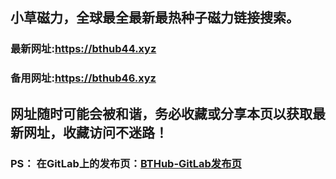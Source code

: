 ## **小草磁力，全球最全最新最热种子磁力链接搜索。**
### 最新网址:<a href="https://bthub44.xyz" target="_blank">https://bthub44.xyz</a>
### 备用网址:<a href="https://bthub46.xyz" target="_blank">https://bthub46.xyz</a>
## 网址随时可能会被和谐，务必收藏或分享本页以获取最新网址，收藏访问不迷路！

### PS： 在GitLab上的发布页：[**BTHub-GitLab发布页**](https://gitlab.com/fwonggh/Bthub/-/blob/master/README.md)
